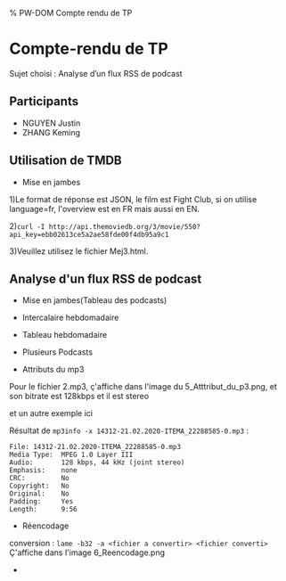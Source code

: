 % PW-DOM  Compte rendu de TP

# Compte-rendu de TP

Sujet choisi : Analyse d’un flux RSS de podcast

## Participants 

* NGUYEN Justin
* ZHANG Keming


## Utilisation de TMDB
* Mise en jambes

1)Le format de réponse est JSON, le film est Fight Club, si on utilise language=fr, l'overview est en FR mais aussi en EN.

2)```curl -I http://api.themoviedb.org/3/movie/550?api_key=ebb02613ce5a2ae58fde00f4db95a9c1```

3)Veuillez utilisez le fichier Mej3.html.

## Analyse d'un flux RSS de podcast
* Mise en jambes(Tableau des podcasts)

* Intercalaire hebdomadaire

* Tableau hebdomadaire

* Plusieurs Podcasts

* Attributs du mp3

Pour le fichier 2.mp3, ç'affiche dans l'image du 5_Atttribut_du_p3.png, et son bitrate est 128kbps et il est stereo

et un autre exemple ici

Résultat de ```mp3info -x 14312-21.02.2020-ITEMA_22288585-0.mp3``` :

```14312-21.02.2020-ITEMA_22288585-0.mp3 does not have an ID3 1.x tag.
File: 14312-21.02.2020-ITEMA_22288585-0.mp3
Media Type:  MPEG 1.0 Layer III
Audio:       128 kbps, 44 kHz (joint stereo)
Emphasis:    none
CRC:         No
Copyright:   No
Original:    No
Padding:     Yes
Length:      9:56
```

* Réencodage

conversion : ```lame -b32 -a <fichier a convertir> <fichier converti>```
Ç'affiche dans l'image 6_Reencodage.png

* 

  
